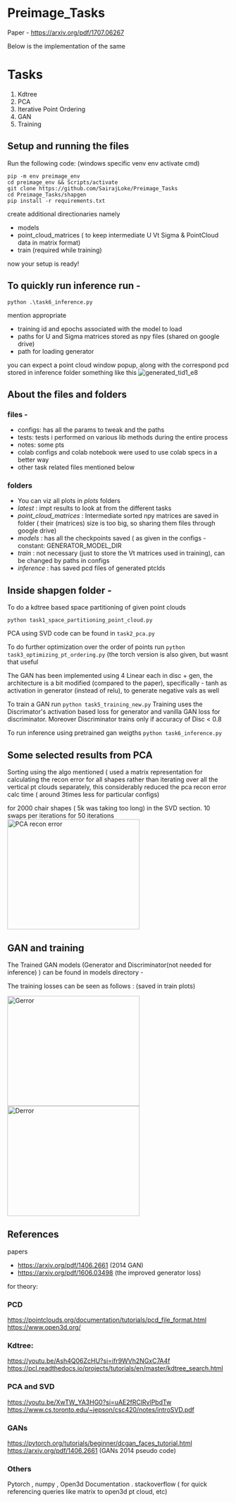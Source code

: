 # Preimage_Tasks
Paper - https://arxiv.org/pdf/1707.06267

Below is the implementation of the same
# Tasks
1. Kdtree
2. PCA
3. Iterative Point Ordering
4. GAN
5. Training


## Setup and running the files

Run the following code: (windows specific venv env activate cmd) 
 ```
 pip -m env preimage_env
 cd preimage_env && Scripts/activate
 git clone https://github.com/SairajLoke/Preimage_Tasks
 cd Preimage_Tasks/shapgen
 pip install -r requirements.txt
 ```
create additional directionaries namely
- models
- point_cloud_matrices  ( to keep intermediate U Vt Sigma & PointCloud data in matrix format)
- train (required while training)

 now your setup is ready! 

 ## To quickly run inference run -
 `python .\task6_inference.py`
 
 mention appropriate 
 - training id and epochs associated with the model to load
 - paths for U and Sigma matrices stored as npy files (shared on google drive)
 - path for loading generator

you can expect a point cloud window popup, along with the correspond pcd stored in inference folder
something like this
![generated_tid1_e8](https://github.com/SairajLoke/Preimage_Tasks/assets/104747561/146f6422-ce28-4468-bb6c-961a08e2d857)

 
 ## About the files and folders

 ### files - 
 - configs:  has all the params to tweak and the paths
 - tests: tests i performed on various lib methods during the entire process
- notes: some pts
 - colab configs and colab notebook were used to use colab specs in a better way
 - other task related files mentioned below
   
### folders
 - You can viz all plots in *plots* folders
 - *latest* : impt results to look at from the different tasks
 - *point_cloud_matrices* : Intermediate sorted npy matrices are saved in folder 
                            ( their (matrices) size is too big, so sharing them files through google drive)
 - *models* : has all the checkpoints saved ( as given in the configs - constant: GENERATOR_MODEL_DIR
 - *train* : not necessary (just to store the Vt matrices used in training), can be changed by paths in configs
 - *inference* : has saved pcd files of generated ptclds


## Inside shapgen folder - 
 To do a kdtree based space partitioning of given point clouds
 
 `
 python task1_space_partitioning_point_cloud.py
 `
 
PCA using SVD code can be found in `task2_pca.py` 

To do further optimization over the order of points run
 `
 python task3_optimizing_pt_ordering.py
 `
(the torch version is also given, but wasnt that useful

The GAN has been implemented using 4 Linear each in disc + gen,
the architecture is a bit modified (compared to the paper),
specifically - 
 tanh as activation in generator (instead of relu), to generate negative vals as well

To train a GAN run
`
python task5_training_new.py
`
Training uses the Discrimator's activation based loss for generator and vanilla GAN loss for discriminator.
Moreover Discriminator trains only if accuracy of Disc < 0.8

To run inference using pretrained gan weigths
`python task6_inference.py`


## Some selected results from PCA

Sorting using the algo mentioned ( used a matrix representation for calculating the recon error for all shapes rather than iterating over all the vertical pt clouds separately, this considerably reduced the pca recon error calc time ( around 3times less for particular configs)

for 2000 chair shapes ( 5k was taking too long) in the SVD section.
10 swaps per iterations for 50 iterations
<img src="https://github.com/SairajLoke/Preimage_Tasks/assets/104747561/c231f0f3-1e60-4e35-8685-8356a69f3fb2" alt="PCA recon error" width="300" height="250"/>


## GAN and training 
The Trained GAN models (Generator and Discriminator(not needed for inference) ) can be found in models directory -

The training losses can be seen as follows : (saved in train plots)

<img src="https://github.com/SairajLoke/Preimage_Tasks/assets/104747561/f0d193cc-b033-46b9-925a-012c7f249901" alt="Gerror" width="300" height="250"/>
<img src="https://github.com/SairajLoke/Preimage_Tasks/assets/104747561/ad2a2a06-9be5-437b-9667-3d105d9575cb" alt="Derror" width="300" height="250"/>


## References

papers
- https://arxiv.org/pdf/1406.2661 (2014 GAN)
- https://arxiv.org/pdf/1606.03498 (the improved generator loss)

for theory:
### PCD
https://pointclouds.org/documentation/tutorials/pcd_file_format.html
https://www.open3d.org/

### Kdtree:
https://youtu.be/Ash4Q06ZcHU?si=ifr9WVh2NGxC7A4f
https://pcl.readthedocs.io/projects/tutorials/en/master/kdtree_search.html

### PCA and SVD
https://youtu.be/XwTW_YA3HG0?si=uAE2fRClRvlPbdTw
https://www.cs.toronto.edu/~jepson/csc420/notes/introSVD.pdf 

### GANs
https://pytorch.org/tutorials/beginner/dcgan_faces_tutorial.html
https://arxiv.org/pdf/1406.2661 (GANs 2014 pseudo code)

### Others

Pytorch , numpy  , Open3d Documentation .
stackoverflow ( for quick referencing queries like matrix to open3d pt cloud, etc) 


